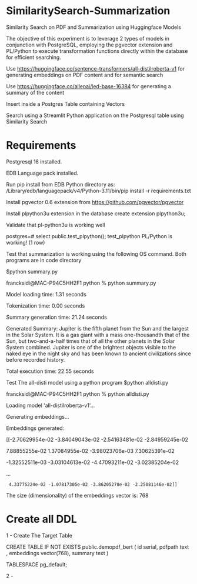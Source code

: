 # SimilaritySearch-Summarization
Similarity Search on PDF and Summarization using Huggingface Models

The objective of this experiment is to leverage 2 types of models in conjunction with PostgreSQL, employing the pgvector extension and PL/Python to execute transformation functions directly within the database for efficient searching. 

Use https://huggingface.co/sentence-transformers/all-distilroberta-v1 for generating embeddings on PDF content and for semantic search

Use https://huggingface.co/allenai/led-base-16384 for generating a summary of the content

Insert inside a Postgres Table containing Vectors

Search using a Streamlit Python application on the Postgresql table using Similarity Search

# Requirements

Postgresql 16 installed. 

EDB Language pack installed. 

Run pip install from EDB Python directory as: 
/Library/edb/languagepack/v4/Python-3.11/bin/pip install -r requirements.txt

Install pgvector 0.6 extension from https://github.com/pgvector/pgvector

Install plpython3u extension in the database
create extension plpython3u;

Validate that pl-python3u is working well

postgres=# select public.test_plpython(); test_plpython
PL/Python is working! (1 row)

Test that summarization is working using the following OS command. Both programs are in code directory

$python summary.py 

francksidi@MAC-P94C5HH2F1 python % python summary.py                        

Model loading time: 1.31 seconds

Tokenization time: 0.00 seconds

Summary generation time: 21.24 seconds

Generated Summary:
        Jupiter is the fifth planet from the Sun and the largest in the Solar System.                         It is a gas giant with a mass one-thousandth that of the Sun, but two-and-a-half times that of all the other planets in the Solar System combined.             Jupiter is one of the brightest objects visible to the naked eye in the night sky and has been known to ancient civilizations since before recorded history.                   

Total execution time: 22.55 seconds


Test The all-disti model using a python program 
$python alldisti.py

francksidi@MAC-P94C5HH2F1 python % python alldisti.py 

Loading model 'all-distilroberta-v1'...

Generating embeddings...

Embeddings generated:

[[-2.70629954e-02 -3.84049043e-02 -2.54163481e-02 -2.84959245e-02

   7.88855255e-02  1.37084955e-02 -3.98023706e-03  7.30625391e-02
  
  -1.32552511e-03 -3.03104613e-02 -4.47093211e-02 -3.02385204e-02



  ...

     4.33775224e-02 -1.07817305e-02 -3.86205278e-02 -2.25081146e-02]]

The size (dimensionality) of the embeddings vector is: 768




# Create all DDL 

1 - Create The Target Table 

CREATE TABLE IF NOT EXISTS public.demopdf_bert
(
    id serial,
    pdfpath text ,
    embeddings vector(768),
    summary text 
)

TABLESPACE pg_default;

2 - 


